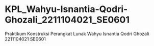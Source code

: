 # KPL_Wahyu-Isnantia-Qodri-Ghozali_2211104021_SE0601

Praktikum Konstruksi Perangkat Lunak
Wahyu Isnantia Qodri Ghozali
2211104021
SE0601